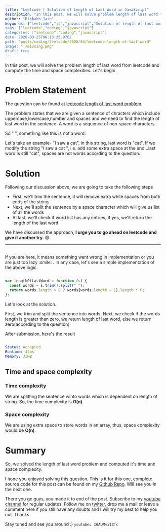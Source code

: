 ```yaml
---
title: "Leetcode | Solution of Length of Last Word in JavaScript"
description: "In this post, we will solve problem length of last word from leetcode and compute the time and space complexities. Let's begin."
author: "Rishabh Jain"
keywords: ["leetcode","js","javascript","Solution of length of last word","rishabh","jain","rishabh jain","rishabh1403","blog","competitive","coding","programming","tech","technology", interview", "interview questions"]
tags: ["leetcode","coding","javascript"]
categories: ["leetcode","coding","javascript"]
date: 2020-03-25T06:10:25.976Z
path: "posts/coding/leetcode/2020/03/leetcode-length-of-last-word"
image: "./missing.png"
draft: true
---
```


In this post, we will solve the problem length of last word from leetcode and compute the time and space complexities. Let's begin.
<!--more-->

# Problem Statement
The question can be found at [leetcode length of last word problem](https://leetcode.com/problems/length-of-last-word/).

The problem states that we are given a sentence of chracters which include
uppercase,lowercase,number and spaces and we need to find the length of last
word in the sentence. A word is a sequence of non-space characters. 

So " ", something like this is not a word. 

Let's take an example- "I saw a cat", in this string, last word is "cat". 
If we modify the string "I saw a cat   ", i.e. add some extra space at the
end...last word is still "cat", spaces are not words according to the question.


# Solution

Following our discussion above, we are going to take the following steps

- First, we'll trim the sentence, it will remove extra white spaces from both
  ends of the string
- Next, we'll split the sentence by a space character which will give us list of
  all the words
- At last, we'll check if word list has any entries, if yes, we'll return the
  length of the last word

We have discussed the approach, **I urge you to go ahead on leetcode and give it another try**. :smile:

<hr />
<br />
If you are here, it means something went wrong in implementation or you are just too lazy :smile: . In any case, let's see a simple implementation of the above logic.

```js

var lengthOfLastWord = function (s) {
  const words = s.trim().split(" ");
  return words.length > 0 ? words[words.length - 1].length : 0;
};

```

Let's look at the solution. 

First, we trim and split the sentence into words. Next, we check if the words
length is greater than zero, we return length of last word, else we return
zero(according to the question)

After submission, here's the result

```yaml

Status: Accepted
Runtime: 44ms
Memory: 33MB

```

## Time and space complexity

### Time complexity

We are splitting the sentence winto words which is dependent on length of
string. So, the time complexity is **O(n)**.

### Space complexity

We are using extra space to store words in an array, thus, space
complexity would be **O(n)**.

# Summary

So, we solved the length of last word problem and computed it's time and space complexity.

I hope you enjoyed solving this question. This is it for this one, complete source code for this post can be found on my [Github Repo](https://github.com/rishabh1403/leetcode-javascript-solutions). Will see you in the next one.

There you go guys, you made it to end of the post.  Subscribe to my [youtube channel](https://www.youtube.com/rishabh1403) for regular updates. Follow me on [twitter](https://www.twitter.com/rishabhjain1403), drop me a mail or leave a comment here if you still have any doubts and I will try my best to help you out. Thanks

Stay tuned and see you around :)
`youtube: I6AUMvi13fc`